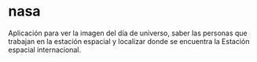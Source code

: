 # nasa
Aplicación para ver la imagen del día de universo, saber las personas que trabajan en la estación espacial y localizar donde se encuentra la Estación espacial internacional.

